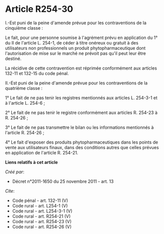 # Article R254-30

I.-Est puni de la peine d'amende prévue pour les contraventions de la cinquième classe : 

Le fait, pour une personne soumise à l'agrément prévu en application du 1° du II de l'article L. 254-1, de céder à titre
onéreux ou gratuit à des utilisateurs non professionnels un produit phytopharmaceutique dont l'autorisation de mise sur le
marché ne prévoit pas qu'il peut leur être destiné. 

La récidive de cette contravention est réprimée conformément aux articles 132-11 et 132-15 du code pénal. 

II.-Est puni de la peine d'amende prévue pour les contraventions de la quatrième classe : 

1° Le fait de ne pas tenir les registres mentionnés aux articles L. 254-3-1 et à l'article L. 254-6 ; 

2° Le fait de ne pas tenir le registre conformément aux articles R. 254-23 à R. 254-26 ; 

3° Le fait de ne pas transmettre le bilan ou les informations mentionnés à l'article R. 254-26 ; 

4° Le fait d'exposer des produits phytopharmaceutiques dans les points de vente aux utilisateurs finaux, dans des conditions
autres que celles prévues en application de l'article R. 254-21.

**Liens relatifs à cet article**

_Créé par_:

  - Décret n°2011-1650 du 25 novembre 2011 - art. 13

_Cite_:

  - Code pénal - art. 132-11 (V)
  - Code rural - art. L254-1 (V)
  - Code rural - art. L254-3-1 (V)
  - Code rural - art. R254-21 (V)
  - Code rural - art. R254-23 (V)
  - Code rural - art. R254-26 (V)
